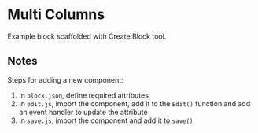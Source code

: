# Multi Columns

Example block scaffolded with Create Block tool.

## Notes

Steps for adding a new component:

1.  In `block.json`, define required attributes
2.  In `edit.js`, import the component, add it to the `Edit()` function and add an event handler to update the attribute
3.  In `save.js`, import the component and add it to `save()`
